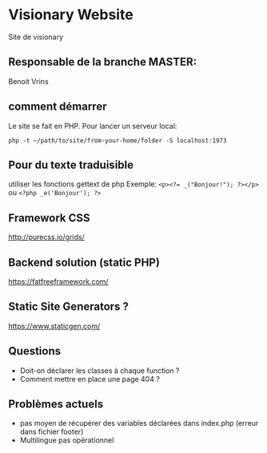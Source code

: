 # Visionary Website
Site de visionary

## Responsable de la branche MASTER: 
Benoit Vrins

## comment démarrer
Le site se fait en PHP.
Pour lancer un serveur local: 

`php -t ~/path/to/site/from-your-home/folder -S localhost:1973 `

## Pour du texte traduisible
utiliser les fonctions gettext de php
Exemple: 
`<p><?= _("Bonjour!"); ?></p>` ou `<?php _e('Bonjour'); ?>`

## Framework CSS
http://purecss.io/grids/

## Backend solution (static PHP)
https://fatfreeframework.com/

## Static Site Generators ?
https://www.staticgen.com/

## Questions 

* Doit-on déclarer les classes à chaque function ?
* Comment mettre en place une page 404 ?

## Problèmes actuels

* pas moyen de récupérer des variables déclarées dans index.php (erreur dans fichier footer)
* Multilingue pas opérationnel
